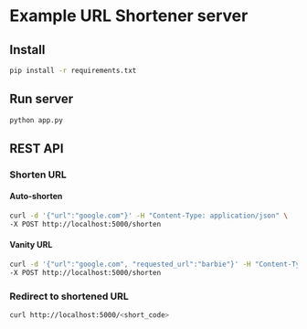 # Example URL Shortener server

## Install

```sh
pip install -r requirements.txt
```

## Run server

```sh
python app.py
```

## REST API

### Shorten URL

#### Auto-shorten

```sh
curl -d '{"url":"google.com"}' -H "Content-Type: application/json" \
-X POST http://localhost:5000/shorten
```

#### Vanity URL

```sh
curl -d '{"url":"google.com", "requested_url":"barbie"}' -H "Content-Type: application/json" \
-X POST http://localhost:5000/shorten
```

### Redirect to shortened URL

```sh
curl http://localhost:5000/<short_code>
```
